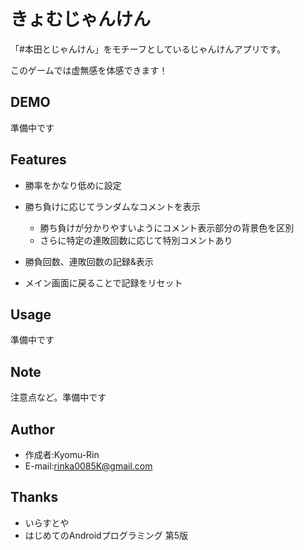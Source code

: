 # きょむじゃんけん
 
「#本田とじゃんけん」をモチーフとしているじゃんけんアプリです。

このゲームでは虚無感を体感できます！
 
## DEMO
 
準備中です
 
## Features

- 勝率をかなり低めに設定

- 勝ち負けに応じてランダムなコメントを表示

   - 勝ち負けが分かりやすいようにコメント表示部分の背景色を区別
   - さらに特定の連敗回数に応じて特別コメントあり
 
- 勝負回数、連敗回数の記録&表示

- メイン画面に戻ることで記録をリセット
 
 
## Usage
 
準備中です
 
## Note
 
注意点など。準備中です
 
## Author
 
* 作成者:Kyomu-Rin
* E-mail:rinka0085K@gmail.com
 
## Thanks

* いらすとや
* はじめてのAndroidプログラミング 第5版
